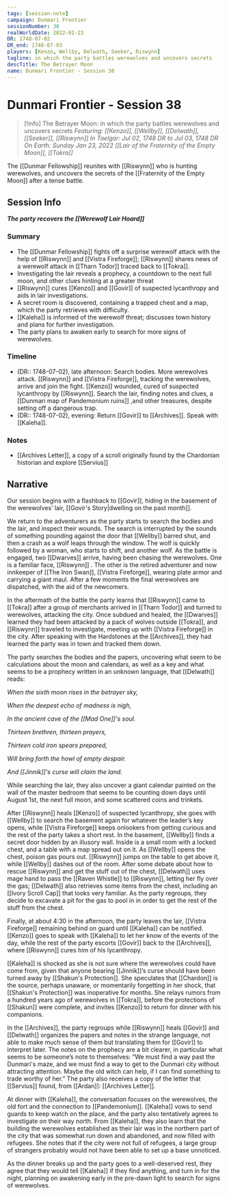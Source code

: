 ```yaml
---
tags: [session-note]
campaign: Dunmari Frontier
sessionNumber: 38
realWorldDate: 2022-01-23
DR: 1748-07-02
DR_end: 1748-07-03
players: [Kenzo, Wellby, Delwath, Seeker, Riswynn]
tagline: in which the party battles werewolves and uncovers secrets
descTitle: The Betrayer Moon
name: Dunmari Frontier - Session 38
---
```

# Dunmari Frontier - Session 38

>[!info] The Betrayer Moon: in which the party battles werewolves and uncovers secrets
> *Featuring: [[Kenzo]], [[Wellby]], [[Delwath]], [[Seeker]], [[Riswynn]]*
> *In Taelgar: Jul 02, 1748 DR to Jul 03, 1748 DR*
> *On Earth: Sunday Jan 23, 2022*
> *[[Lair of the Fraternity of the Empty Moon]], [[Tokra]]*

The [[Dunmar Fellowship]] reunites with [[Riswynn]] who is hunting werewolves, and uncovers the secrets of the [[Fraternity of the Empty Moon]] after a tense battle.

## Session Info

***The party recovers the [[Werewolf Lair Hoard]]***
### Summary

- The [[Dunmar Fellowship]] fights off a surprise werewolf attack with the help of [[Riswynn]] and [[Vistra Fireforge]]; [[Riswynn]] shares news of a werewolf attack in [[Tharn Todor]] traced back to [[Tokra]].
- Investigating the lair reveals a prophecy, a countdown to the next full moon, and other clues hinting at a greater threat
- [[Riswynn]] cures [[Kenzo]] and [[Govir]] of suspected lycanthropy and aids in lair investigations.
- A secret room is discovered, containing a trapped chest and a map, which the party retrieves with difficulty.
- [[Kaleha]] is informed of the werewolf threat; discusses town history and plans for further investigation.
- The party plans to awaken early to search for more signs of werewolves.

### Timeline
- (DR:: 1748-07-02), late afternoon: Search bodies. More werewolves attack. [[Riswynn]] and [[Vistra Fireforge]], tracking the werewolves, arrive and join the fight. [[Kenzo]] wounded, cured of suspected lycanthropy by [[Riswynn]]. Search the lair, finding notes and clues, a [[Dunmari map of Pandemonium ruins]] ,and other treasures, despite setting off a dangerous trap. 
- (DR:: 1748-07-02), evening: Return [[Govir]] to [[Archives]]. Speak with [[Kaleha]]. 

### Notes
- [[Archives Letter]], a copy of a scroll originally found by the Chardonian historian and explore [[Servius]]



## Narrative
Our session begins with a flashback to [[Govir]], hiding in the basement of the werewolves’ lair, [[Govir's Story|dwelling on the past month]]. 

We return to the adventurers as the party starts to search the bodies and the lair, and inspect their wounds. The search is interrupted by the sounds of something pounding against the door that [[Wellby]] barred shut, and then a crash as a wolf leaps through the window. The wolf is quickly followed by a woman, who starts to shift, and another wolf. As the battle is engaged, two [[Dwarves]] arrive, having been chasing the werewolves. One is a familiar face, [[Riswynn]] . The other is the retired adventurer and now innkeeper of [[The Iron Swan]], [[Vistra Fireforge]], wearing plate armor and carrying a giant maul. After a few moments the final werewolves are dispatched, with the aid of the newcomers.

In the aftermath of the battle the party learns that [[Riswynn]] came to [[Tokra]] after a group of merchants arrived in [[Tharn Todor]] and turned to werewolves, attacking the city. Once subdued and healed, the [[Dwarves]] learned they had been attacked by a pack of wolves outside [[Tokra]], and [[Riswynn]] traveled to investigate, meeting up with [[Vistra Fireforge]] in the city. After speaking with the Hardstones at the [[Archives]], they had learned the party was in town and tracked them down. 

The party searches the bodies and the papers, uncovering what seem to be calculations about the moon and calendars, as well as a key and what seems to be a prophecy written in an unknown language, that [[Delwath]] reads:

*When the sixth moon rises in the betrayer sky,*

*When the deepest echo of madness is nigh,*

*In the ancient cave of the [[Mad One]]'s soul.*

*Thirteen brethren, thirteen prayers,*

*Thirteen cold iron spears prepared,*

*Will bring forth the howl of empty despair.*

*And [[Jinnik]]'s curse will claim the land.*

While searching the lair, they also uncover a giant calendar painted on the wall of the master bedroom that seems to be counting down days until August 1st, the next full moon, and some scattered coins and trinkets. 

After [[Riswynn]] heals [[Kenzo]] of suspected lycanthropy, she goes with [[Wellby]] to search the basement again for whatever the leader’s key opens, while [[Vistra Fireforge]] keeps onlookers from getting curious and the rest of the party takes a short rest. In the basement, [[Wellby]] finds a secret door hidden by an illusory wall. Inside is a small room with a locked chest, and a table with a map spread out on it. As [[Wellby]] opens the chest, poison gas pours out. [[Riswynn]] jumps on the table to get above it, while [[Wellby]] dashes out of the room. After some debate about how to rescue [[Riswynn]] and get the stuff out of the chest, [[Delwath]] uses mage hand to pass the [[Raven Whistle]] to [[Riswynn]], letting her fly over the gas; [[Delwath]] also retrieves some items from the chest, including an [[Ivory Scroll Cap]] that looks very familiar. As the party regroups, they decide to excavate a pit for the gas to pool in in order to get the rest of the stuff from the chest. 

Finally, at about 4:30 in the afternoon, the party leaves the lair, [[Vistra Fireforge]] remaining behind on guard until [[Kaleha]] can be notified. [[Kenzo]] goes to speak with [[Kaleha]] to let her know of the events of the day, while the rest of the party escorts [[Govir]] back to the [[Archives]], where [[Riswynn]] cures him of his lycanthropy. 

[[Kaleha]] is shocked as she is not sure where the werewolves could have come from, given that anyone bearing [[Jinnik]]’s curse should have been turned away by [[Shakun's Protection]]. She speculates that [[Chardon]] is the source, perhaps unaware, or momentarily forgetting in her shock, that [[Shakun's Protection]] was inoperative for months. She relays rumors from a hundred years ago of werewolves in [[Tokra]], before the protections of [[Shakun]] were complete, and invites [[Kenzo]] to return for dinner with his companions. 

In the [[Archives]], the party regroups while [[Riswynn]] heals [[Govir]] and [[Delwath]] organizes the papers and notes in the strange language, not able to make much sense of them but translating them for [[Govir]] to interpret later. The notes on the prophecy are a bit clearer, in particular what seems to be someone’s note to themselves: “We must find a way past the Dunmari's maze, and we must find a way to get to the Dunmari city without attracting attention. Maybe the old witch can help, if I can find something to trade worthy of her.” The party also receives a copy of the letter that [[Servius]] found, from [[Ardan]]: [[Archives Letter]].

At dinner with [[Kaleha]], the conversation focuses on the werewolves, the old fort and the connection to [[Pandemonium]]. [[Kaleha]] vows to send guards to keep watch on the place, and the party also tentatively agrees to investigate on their way north. From [[Kaleha]], they also learn that the building the werewolves established as their lair was in the northern part of the city that was somewhat run down and abandoned, and now filled with refugees. She notes that if the city were not full of refugees, a large group of strangers probably would not have been able to set up a base unnoticed. 

As the dinner breaks up and the party goes to a well-deserved rest, they agree that they would tell [[Kaleha]] if they find anything, and turn in for the night, planning on awakening early in the pre-dawn light to search for signs of werewolves.
